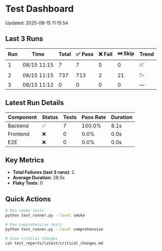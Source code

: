 # Test Dashboard
Updated: 2025-08-15 11:15:54

## Last 3 Runs

| Run | Time | Total | ✅ Pass | ❌ Fail | ⏭️ Skip | Trend |
|-----|------|-------|---------|---------|---------|-------|
| 1 | 08/15 11:15 | 7 | 7 | 0 | 0 | 📈 |
| 2 | 08/15 11:15 | 737 | 713 | 2 | 21 | 📉 |
| 3 | 08/15 11:12 | 0 | 0 | 0 | 0 | — |

## Latest Run Details

| Component | Status | Tests | Pass Rate | Duration |
|-----------|--------|-------|-----------|----------|
| Backend | ✅ | 7 | 100.0% | 8.1s |
| Frontend | ❌ | 0 | 0.0% | 0.0s |
| E2E | ❌ | 0 | 0.0% | 0.0s |

## Key Metrics

- **Total Failures (last 3 runs)**: 2
- **Average Duration**: 28.5s
- **Flaky Tests**: 0

## Quick Actions

```bash
# Run smoke tests
python test_runner.py --level smoke

# Run comprehensive tests
python test_runner.py --level comprehensive

# View critical changes
cat test_reports/latest/critical_changes.md
```
